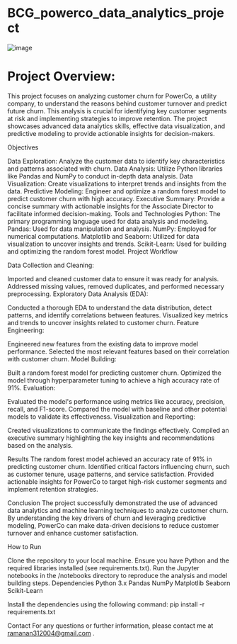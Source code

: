 # BCG_powerco_data_analytics_project

![image](https://github.com/user-attachments/assets/64633d96-8589-4a5a-8af8-5695b9953e5a)


# Project Overview:



This project focuses on analyzing customer churn for PowerCo, a utility company, to understand the reasons behind customer turnover and predict future churn. This analysis is crucial for identifying key customer segments at risk and implementing strategies to improve retention. The project showcases advanced data analytics skills, effective data visualization, and predictive modeling to provide actionable insights for decision-makers.



Objectives



Data Exploration: Analyze the customer data to identify key characteristics and patterns associated with churn.
Data Analysis: Utilize Python libraries like Pandas and NumPy to conduct in-depth data analysis.
Data Visualization: Create visualizations to interpret trends and insights from the data.
Predictive Modeling: Engineer and optimize a random forest model to predict customer churn with high accuracy.
Executive Summary: Provide a concise summary with actionable insights for the Associate Director to facilitate informed decision-making.
Tools and Technologies
Python: The primary programming language used for data analysis and modeling.
Pandas: Used for data manipulation and analysis.
NumPy: Employed for numerical computations.
Matplotlib and Seaborn: Utilized for data visualization to uncover insights and trends.
Scikit-Learn: Used for building and optimizing the random forest model.
Project Workflow



Data Collection and Cleaning:

Imported and cleaned customer data to ensure it was ready for analysis.
Addressed missing values, removed duplicates, and performed necessary preprocessing.
Exploratory Data Analysis (EDA):

Conducted a thorough EDA to understand the data distribution, detect patterns, and identify correlations between features.
Visualized key metrics and trends to uncover insights related to customer churn.
Feature Engineering:

Engineered new features from the existing data to improve model performance.
Selected the most relevant features based on their correlation with customer churn.
Model Building:

Built a random forest model for predicting customer churn.
Optimized the model through hyperparameter tuning to achieve a high accuracy rate of 91%.
Evaluation:


Evaluated the model's performance using metrics like accuracy, precision, recall, and F1-score.
Compared the model with baseline and other potential models to validate its effectiveness.
Visualization and Reporting:


Created visualizations to communicate the findings effectively.
Compiled an executive summary highlighting the key insights and recommendations based on the analysis.



Results
The random forest model achieved an accuracy rate of 91% in predicting customer churn.
Identified critical factors influencing churn, such as customer tenure, usage patterns, and service satisfaction.
Provided actionable insights for PowerCo to target high-risk customer segments and implement retention strategies.



Conclusion
The project successfully demonstrated the use of advanced data analytics and machine learning techniques to analyze customer churn. By understanding the key drivers of churn and leveraging predictive modeling, PowerCo can make data-driven decisions to reduce customer turnover and enhance customer satisfaction.



How to Run


Clone the repository to your local machine.
Ensure you have Python and the required libraries installed (see requirements.txt).
Run the Jupyter notebooks in the /notebooks directory to reproduce the analysis and model building steps.
Dependencies
Python 3.x
Pandas
NumPy
Matplotlib
Seaborn
Scikit-Learn



Install the dependencies using the following command:
pip install -r requirements.txt


Contact
For any questions or further information, please contact me at ramanan312004@gmail.com .
